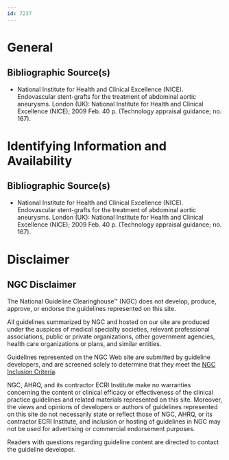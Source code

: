 ```yaml
---
id: 7237
---
```


# General

## Bibliographic Source(s)

- National Institute for Health and Clinical Excellence (NICE). Endovascular stent-grafts for the treatment of abdominal aortic aneurysms. London (UK): National Institute for Health and Clinical Excellence (NICE); 2009 Feb. 40 p. (Technology appraisal guidance; no. 167).

# Identifying Information and Availability

## Bibliographic Source(s)

- National Institute for Health and Clinical Excellence (NICE). Endovascular stent-grafts for the treatment of abdominal aortic aneurysms. London (UK): National Institute for Health and Clinical Excellence (NICE); 2009 Feb. 40 p. (Technology appraisal guidance; no. 167).

# Disclaimer

## NGC Disclaimer

The National Guideline Clearinghouse™ (NGC) does not develop, produce, approve, or endorse the guidelines represented on this site.

All guidelines summarized by NGC and hosted on our site are produced under the auspices of medical specialty societies, relevant professional associations, public or private organizations, other government agencies, health care organizations or plans, and similar entities.

Guidelines represented on the NGC Web site are submitted by guideline developers, and are screened solely to determine that they meet the [NGC Inclusion Criteria](/help-and-about/summaries/inclusion-criteria).

NGC, AHRQ, and its contractor ECRI Institute make no warranties concerning the content or clinical efficacy or effectiveness of the clinical practice guidelines and related materials represented on this site. Moreover, the views and opinions of developers or authors of guidelines represented on this site do not necessarily state or reflect those of NGC, AHRQ, or its contractor ECRI Institute, and inclusion or hosting of guidelines in NGC may not be used for advertising or commercial endorsement purposes.

Readers with questions regarding guideline content are directed to contact the guideline developer.

